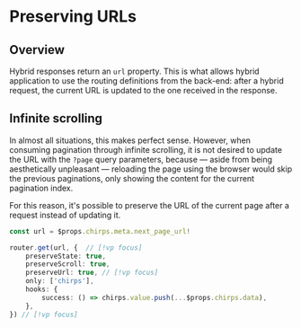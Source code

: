 # Preserving URLs

## Overview

Hybrid responses return an `url` property. This is what allows hybrid application to use the routing definitions from the back-end: after a hybrid request, the current URL is updated to the one received in the response.

## Infinite scrolling

In almost all situations, this makes perfect sense. However, when consuming pagination through infinite scrolling, it is not desired to update the URL with the `?page` query parameters, because — aside from being aesthetically unpleasant — reloading the page using the browser would skip the previous paginations, only showing the content for the current pagination index.

For this reason, it's possible to preserve the URL of the current page after a request instead of updating it.

```ts
const url = $props.chirps.meta.next_page_url!

router.get(url, {  // [!vp focus]
	preserveState: true,
	preserveScroll: true,
	preserveUrl: true, // [!vp focus]
	only: ['chirps'],
	hooks: {
		success: () => chirps.value.push(...$props.chirps.data),
	},
}) // [!vp focus]
```
